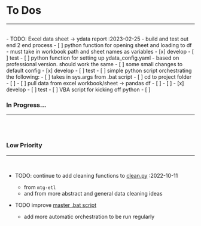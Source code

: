 # **To Dos**

---

<br>
- TODO: Excel data sheet -> ydata report :2023-02-25
    - build and test out end 2 end process
    - [ ] python function for opening sheet and loading to df
        - must take in workbook path and sheet names as variables
        - [x] develop
        - [ ] test
    - [ ] python function for setting up ydata_config.yaml
        - based on professional version. should work the same
        - [ ] some small changes to default config
        - [x] develop
        - [ ] test
    - [ ] simple python script orchestrating the following:
        - [ ] takes in sys.args from .bat script
        - [ ] cd to project folder
        - [ ]
        - [ ] pull data from excel workbook/sheet -> pandas df
        - [ ]
        - [ ]
        - [x] develop
        - [ ] test
    - [ ] VBA script for kicking off python
    - [ ]

### **In Progress...**

---

<br><br>

### **Low Priority**

---

<br>

- TODO: continue to add cleaning functions to [clean.py](fp_data_toolbox/clean.py) :2022-10-11
    - from `mtg-etl`
    - and from more abstract and general data cleaning ideas

- TODO improve [master .bat script](scripts/batch/_master_script.bat)
    - add more automatic orchestration to be run regularly

<br><br>

